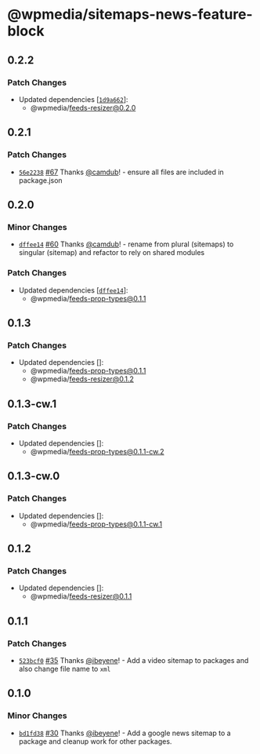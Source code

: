 # @wpmedia/sitemaps-news-feature-block

## 0.2.2

### Patch Changes

- Updated dependencies [[`1d9a662`](https://github.com/WPMedia/feed-components/commit/1d9a662eab4b33265d14b9c7079904569e583c63)]:
  - @wpmedia/feeds-resizer@0.2.0

## 0.2.1

### Patch Changes

- [`56e2238`](https://github.com/WPMedia/feed-components/commit/56e22385fc2fab391d6ccb51a2eaf281eb04a705) [#67](https://github.com/WPMedia/feed-components/pull/67) Thanks [@camdub](https://github.com/camdub)! - ensure all files are included in package.json

## 0.2.0

### Minor Changes

- [`dffee14`](https://github.com/WPMedia/feed-components/commit/dffee1420c22302cdec0a7bfaeb65979ce7d6bc7) [#60](https://github.com/WPMedia/feed-components/pull/60) Thanks [@camdub](https://github.com/camdub)! - rename from plural (sitemaps) to singular (sitemap) and refactor to rely on shared modules

### Patch Changes

- Updated dependencies [[`dffee14`](https://github.com/WPMedia/feed-components/commit/dffee1420c22302cdec0a7bfaeb65979ce7d6bc7)]:
  - @wpmedia/feeds-prop-types@0.1.1

## 0.1.3

### Patch Changes

- Updated dependencies []:
  - @wpmedia/feeds-prop-types@0.1.1
  - @wpmedia/feeds-resizer@0.1.2

## 0.1.3-cw.1

### Patch Changes

- Updated dependencies []:
  - @wpmedia/feeds-prop-types@0.1.1-cw.2

## 0.1.3-cw.0

### Patch Changes

- Updated dependencies []:
  - @wpmedia/feeds-prop-types@0.1.1-cw.1

## 0.1.2

### Patch Changes

- Updated dependencies []:
  - @wpmedia/feeds-resizer@0.1.1

## 0.1.1

### Patch Changes

- [`523bcf0`](https://github.com/WPMedia/feed-components/commit/523bcf02770a52fb0e1de3472182e34a42589849) [#35](https://github.com/WPMedia/feed-components/pull/35) Thanks [@ibeyene](https://github.com/ibeyene)! - Add a video sitemap to packages and also change file name to `xml`

## 0.1.0

### Minor Changes

- [`bd1fd38`](https://github.com/WPMedia/feed-components/commit/bd1fd38d1799173fa829e57782ddc9675b2d6f78) [#30](https://github.com/WPMedia/feed-components/pull/30) Thanks [@ibeyene](https://github.com/ibeyene)! - Add a google news sitemap to a package and cleanup work for other packages.
